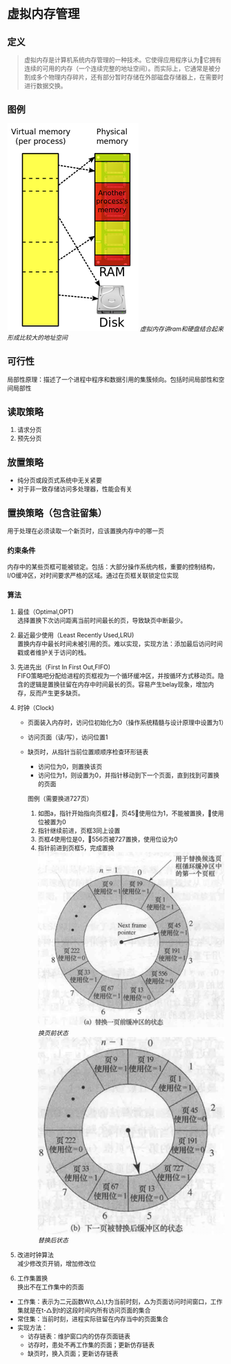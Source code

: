 # 虚拟内存管理
## 定义
>虚拟内存是计算机系统内存管理的一种技术。它使得应用程序认为它拥有连续的可用的内存（一个连续完整的地址空间）。而实际上，它通常是被分割成多个物理内存碎片，还有部分暂时存储在外部磁盘存储器上，在需要时进行数据交换。
## 图例
![虚拟内存](images/Virtual_memory.svg.png)
*虚拟内存讲ram和硬盘结合起来形成比较大的地址空间*

## 可行性
局部性原理：描述了一个进程中程序和数据引用的集簇倾向。包括时间局部性和空间局部性
## 读取策略
1. 请求分页
2. 预先分页
## 放置策略
* 纯分页或段页式系统中无关紧要
* 对于非一致存储访问多处理器，性能会有关
## 置换策略（包含驻留集）
用于处理在必须读取一个新页时，应该置换内存中的哪一页
### 约束条件
内存中的某些页框可能被锁定。包括：大部分操作系统内核，重要的控制结构，I/O缓冲区，对时间要求严格的区域。通过在页框关联锁定位实现
### 算法
1. 最佳（Optimal,OPT)  
选择置换下次访问距离当前时间最长的页，导致缺页中断最少。
2. 最近最少使用（Least Recently Used,LRU)  
置换内存中最长时间未被引用的页。难以实现，实现方法：添加最后访问时间戳或者维护关于访问的栈。
3. 先进先出（First In First Out,FIFO)  
FIFO策略吧分配给进程的页框视为一个循环缓冲区，并按循环方式移动页。隐含的逻辑是置换驻留在内存中时间最长的页。容易产生belay现象，增加内存，反而产生更多缺页。
4. 时钟（Clock)
    * 页面装入内存时，访问位初始化为0（操作系统精髓与设计原理中设置为1）
    * 访问页面（读/写），访问位置1
    * 缺页时，从指针当前位置顺顺序检查环形链表
        * 访问位为0，则置换该页
        * 访问位为1，则设置为0，并指针移动到下一个页面，直到找到可置换的页面  
          
        图例（需要换进727页）  
        1. 如图a，指针开始指向页框2，页45使用位为1，不能被置换，使用位被置为0
        2. 指针继续前进，页框3同上设置
        3. 页框4使用位是0，556页被727置换，使用位设为0
        4. 指针前进到页框5，完成置换
        ![换页前状态](images/clock1.png)
        *换页前状态*
        ![替换后状态](images/clock2.png)
        *替换后状态*
    
5. 改进时钟算法  
减少修改页开销，增加修改位
6. 工作集置换  
换出不在工作集中的页面
* 工作集：表示为二元函数W(t,△),t为当前时刻，△为页面访问时间窗口，工作集就是在t-△到t的这段时间内所有访问页面的集合
* 常住集：当前时刻，进程实际驻留在内存当中的页面集合
* 实现方法：
   * 访存链表：维护窗口内的仿存页面链表
   * 访存时，患处不再工作集的页面；更新仿存链表
   * 缺页时，换入页面；更新访存链表